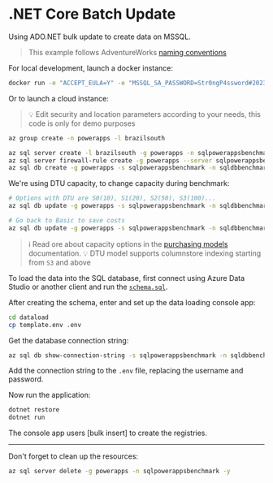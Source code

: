# .NET Core Batch Update

Using ADO.NET bulk update to create data on MSSQL.

> This example follows AdventureWorks [naming conventions][3]

For local development, launch a docker instance:

```sh
docker run -e "ACCEPT_EULA=Y" -e "MSSQL_SA_PASSWORD=Str0ngP4ssword#2023" --name mssql-powerapps -p 1433:1433 -d mcr.microsoft.com/mssql/server:2022-latest
```

Or to launch a cloud instance:

> 💡 Edit security and location parameters according to your needs, this code is only for demo purposes

```sh
az group create -n powerapps -l brazilsouth

az sql server create -l brazilsouth -g powerapps -n sqlpowerappsbenchmark -u powerapps -p "<STRONGPASSWORD>"
az sql server firewall-rule create -g powerapps --server sqlpowerappsbenchmark -n AllowYourIp --start-ip-address "0.0.0.0" --end-ip-address "255.255.255.255"
az sql db create -g powerapps -s sqlpowerappsbenchmark -n sqldbbenchmark --service-objective Basic --max-size 2GB --bsr Local
```

We're using DTU capacity, to change capacity during benchmark:

```sh
# Options with DTU are S0(10), S1(20), S2(50), S3(100)...
az sql db update -g powerapps -s sqlpowerappsbenchmark -n sqldbbenchmark --service-objective S3 --max-size 250GB

# Go back to Basic to save costs
az sql db update -g powerapps -s sqlpowerappsbenchmark -n sqldbbenchmark --service-objective Basic --max-size 2GB
```

> ℹ️ Read ore about capacity options in the [purchasing models][1] documentation.
> 💡 DTU model supports columnstore indexing starting from `S3` and above

To load the data into the SQL database, first connect using Azure Data Studio or another client and run the [`schema.sql`](/schema.sql).

After creating the schema, enter and set up the data loading console app:

```sh
cd dataload
cp template.env .env
```

Get the database connection string:

```sh
az sql db show-connection-string -s sqlpowerappsbenchmark -n sqldbbenchmark -c ado.net
```

Add the connection string to the `.env` file, replacing the username and password.

Now run the application:

```sh
dotnet restore
dotnet run
```

The console app users [bulk insert] to create the registries.

---

Don't forget to clean up the resources:

```sh
az sql server delete -g powerapps -n sqlpowerappsbenchmark -y
```

[1]: https://learn.microsoft.com/en-us/azure/azure-sql/database/purchasing-models?view=azuresql
[2]: https://stackoverflow.com/a/24877312/3231778
[3]: https://learn.microsoft.com/en-us/previous-versions/sql/sql-server-2008/ms124438(v=sql.100)